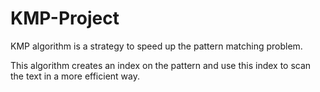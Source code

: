 # KMP-Project
 
 KMP algorithm is a strategy to speed up the pattern matching problem.

 This algorithm creates an index on the pattern and use this index to scan the text in a more efficient way. 
